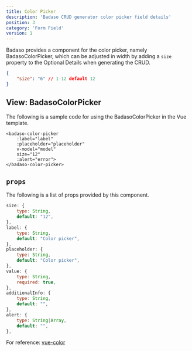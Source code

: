 ```yaml
---
title: Color Picker
description: 'Badaso CRUD generator color picker field details'
position: 3
category: 'Form Field'
version: 1
---
```


Badaso provides a component for the color picker, namely BadasoColorPicker, which can be adjusted in width by adding a `size` property to the Optional Details when generating the CRUD.

```JSON
{
    "size": "6" // 1-12 default 12
}
```

## View: BadasoColorPicker

The following is a sample code for using the BadasoColorPicker in the Vue template.

```vue
<badaso-color-picker
    :label="label"
    :placeholder="placeholder"
    v-model="model"
    size="12"
    :alert="error">
</badaso-color-picker>
```

## `props`

The following is a list of props provided by this component.

```js
size: {
    type: String,
    default: "12",
},
label: {
    type: String,
    default: "Color picker",
},
placeholder: {
    type: String,
    default: "Color picker",
},
value: {
    type: String,
    required: true,
},
additionalInfo: {
    type: String,
    default: "",
},
alert: {
    type: String|Array,
    default: "",
},
```

<alert>
For reference: <a href="https://github.com/xiaokaike/vue-color" target="_blank">vue-color</a>
</alert>
